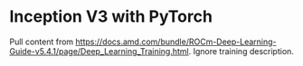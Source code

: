 # Inception V3 with PyTorch

Pull content from https://docs.amd.com/bundle/ROCm-Deep-Learning-Guide-v5.4.1/page/Deep_Learning_Training.html. Ignore training description.